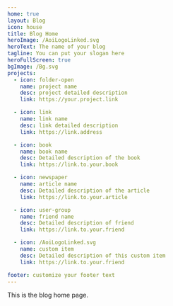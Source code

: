 ```yaml
---
home: true
layout: Blog
icon: house
title: Blog Home
heroImage: /AoiLogoLinked.svg
heroText: The name of your blog
tagline: You can put your slogan here
heroFullScreen: true
bgImage: /Bg.svg
projects:
  - icon: folder-open
    name: project name
    desc: project detailed description
    link: https://your.project.link

  - icon: link
    name: link name
    desc: link detailed description
    link: https://link.address

  - icon: book
    name: book name
    desc: Detailed description of the book
    link: https://link.to.your.book

  - icon: newspaper
    name: article name
    desc: Detailed description of the article
    link: https://link.to.your.article

  - icon: user-group
    name: friend name
    desc: Detailed description of friend
    link: https://link.to.your.friend

  - icon: /AoiLogoLinked.svg
    name: custom item
    desc: Detailed description of this custom item
    link: https://link.to.your.friend

footer: customize your footer text
---
```


This is the blog home page.